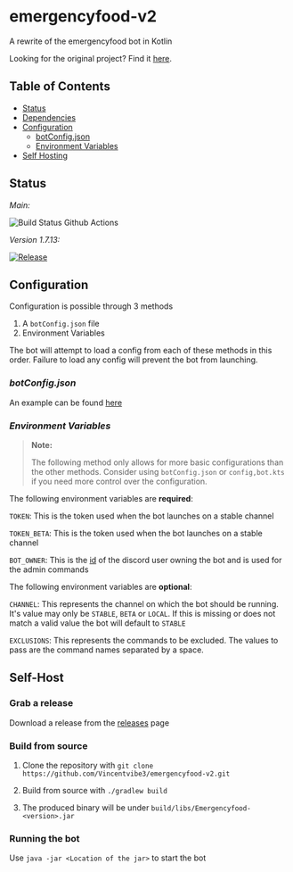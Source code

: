 ﻿# emergencyfood-v2

A rewrite of the emergencyfood bot in Kotlin

Looking for the original project? Find it [here](https://github.com/Vincentvibe3/EmergencyFoodBot).

## Table of Contents

* [Status](#Status)
* [Dependencies](#Dependencies)
* [Configuration](#Configuration)
  * [botConfig.json](#botConfigjson)
  * [Environment Variables](#Environment-Variables)
* [Self Hosting](#Self-Host)

## Status

*Main:* 

![Build Status Github Actions](https://github.com/Vincentvibe3/emergencyfood-v2/actions/workflows/Build.yaml/badge.svg?branch=main) 
 
*Version 1.7.13:*

[![Release](https://github.com/Vincentvibe3/emergencyfood-v2/actions/workflows/Release.yml/badge.svg?branch=v.1.7.13)](https://github.com/Vincentvibe3/emergencyfood-v2/actions/workflows/Release.yml)

## Configuration

Configuration is possible through 3 methods

1. A `botConfig.json` file
2. Environment Variables

The bot will attempt to load a config from each of these methods in this order.
Failure to load any config will prevent the bot from launching. 

### *botConfig.json*

An example can be found [here](https://github.com/Vincentvibe3/emergencyfood-v2/blob/main/examples/botConfig.json)

### *Environment Variables*

> **Note:**
>
> The following method only allows for more basic configurations than the other methods.
> Consider using `botConfig.json` or `config,bot.kts` if you need more control over the configuration.


The following environment variables are **required**:

`TOKEN`: This is the token used when the bot launches on a stable channel

`TOKEN_BETA`: This is the token used when the bot launches on a stable channel

`BOT_OWNER`: This is the [id](https://support.discord.com/hc/en-us/articles/206346498-Where-can-I-find-my-User-Server-Message-ID-) of the discord user owning the bot and is used for the admin commands

The following environment variables are **optional**:

`CHANNEL`: This represents the channel on which the bot should be running. 
It's value may only be `STABLE`, `BETA` or `LOCAL`. 
If this is missing or does not match a valid value the bot will default to `STABLE`

`EXCLUSIONS`: This represents the commands to be excluded. The values to pass are the 
command names separated by a space.

## Self-Host
### Grab a release

Download a release from the [releases](https://github.com/Vincentvibe3/emergencyfood-v2/releases/latest) page

### Build from source
1. Clone the repository with ```git clone https://github.com/Vincentvibe3/emergencyfood-v2.git```

2. Build from source with ```./gradlew build```

3. The produced binary will be under ```build/libs/Emergencyfood-<version>.jar```

### Running the bot
Use ```java -jar <Location of the jar>``` to start the bot
